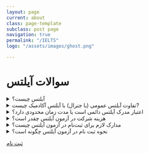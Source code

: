 ```yaml
---
layout: page
current: about
class: page-template
subclass: post page
navigation: true
permalink: "/IELTS"
logo: "/assets/images/ghost.png"

---
```

# سوالات آیلتس

<details><summary>آیلتس چیست؟</summary> <p>


آیلتس، یا سیستم بین المللی سنجش زبان انگلیسی، سطح زبان افرادی را اندازه‌گیری می‌کند که قصد تحصیل یا کار در کشوری را دارند که انگلیسی در آن به عنوان زبان رسمی مورد استفاده قرار می‌گیرد. 


</p>
</details>

<details><summary>تفاوت آیلتس عمومی (یا جنرال) با آیلتس آکادمیک چیست?</summary><p>

دو نوع آزمون آیلتس وحود دارد، عمومی و آکادمیک. تفاوت عمده این دو در کاربرد و هدف آنها است. آزمون آکادمیک مختص افرادی است که قصد تحصیل در یک دانشگاه انگلیسی زبان دارند. آزمون عمومی، همانطور که از نامش پیداست، کاربرد عمومی و همگانی دارد. آزمون عمومی آیلتس مخصوص کسانی است که قصد مهاجرت دارند و می‌خواهند در کشور مقصد برای کار تعلیم ببیند و نیازهای زبانی روزمره‌شان را برطرف کنند.
طبعاً آزمون آکادمیک تخصصی تر از آزمون عمومی است، زیرا سطح زبان داوطلب آزمون آکادمیک باید در حدی باشد که مطالب درسی دانشگاهی را بیاموزد، در مکالمات، کنفرانس‌ها و...صحبت کند، و ادبیات تخصصی متون درسی را درک کند.
این تفاوت‌های کاربردی در بخش ریدینگ و رایتینگ لحاظ شده اند. مکالمه و لیسنینگ آزمون جنرال و آکادمیک تفاوتی با هم ندارند. ریدینگ و رایتینگ آزمون آکادمیک دشوارتر از آزمون عمومی است. 


</p>

</details>

<details><summary>اعتبار مدرک آیلتس دائمی است یا مدت زمان محدودی دارد؟ </summary> <p>
 

نمرات آیلتس آکادمیک یا جنرال تنها دو سال اعتبار دارد. با منقضی شدن نمره آیلتس، شما دیگر نمی‌توانید از آن استفاده کنید، یا از آن استعلام بگیرید.
گرچه، در حال حاضر، کشور استرالیا نمره آیلتسِ متقاضیان مهاجرتِ دارای مهارت عمومی را تا سه سال معتبر می‌داند.
آیا آزمون آیلتس در ایران برگزار می‌شود؟ مراکز برگزارکننده آزمون آیلتس در ایران کدامند؟
بله، آزمون آیلتس توسط سازمان آی دی پی در ایران برگزار می‌شود. مراکز رسمی برگزار کننده آزمون آیلتس در ایران عبارتند از:
سازمان سنجش آموزش کشور
آیلتس تهران
دانشگاه آزاد اسلامی‌
موسسه آموزش عالی دین و دانش
موسسه فرهنگی و هنری ایرسافام


</p>
</details>

<details><summary>هزینه شرکت در آزمون آیلتس چقدر است؟ </summary> <p>
 
هزینه ثبت نام در آیلتس در کشورهای مختلف متفاوت می‌باشد. در ایران، تنها مرجع رسمی تعیین کننده هزینه شرکت در آزمون آیلتس سازمان سنجش است. این سازمان هر فوریه هزینه شرکت در آزمون را اعلام می‌کند. البته، ممکن است به دلیل نوسانات نرخ ارز مبلغ اعلام شده تغییر کند؛ لذا مبلغ اعلام شده علی الحساب تلقی می‌شود.
در حال حاضر بر اساس نرخ مصوب سازمان سنجش هزینه آزمون آیلتس ۲ میلیون و ۷۹۵ هزار تومان است.


</p>
</details>

<details><summary>مدارک لازم برای ثبت‌نام در آزمون آیلتس چیست؟ </summary> <p>
 
اسکن خوانای صفحه اول پاسپورت.

</p>
</details>

<details><summary>نحوه ثبت نام در آزمون آیلتس چگونه است؟ </summary> <p>
 
۱. در سایت موسسه بین المللی IDP
وارد صفحه ثبت نام موسسه شوید،
 Register for your IELTS test
برای آزمون آکادمیک یا جنرال موردقبول کشورهایی جز انگلستان و
 Register for your IELTS test for UKVI
 را برای ویزای انگلستان انتخاب کنید.


</p>
</details>

<a href="/register"> ثبت نام </a>